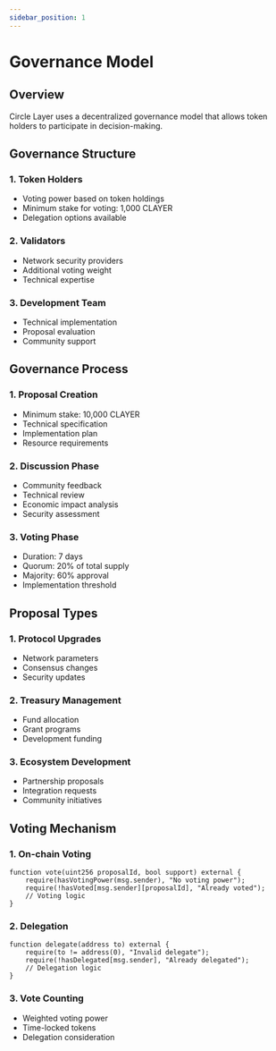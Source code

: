 ```yaml
---
sidebar_position: 1
---
```


# Governance Model

## Overview

Circle Layer uses a decentralized governance model that allows token holders to participate in decision-making.

## Governance Structure

### 1. Token Holders
- Voting power based on token holdings
- Minimum stake for voting: 1,000 CLAYER
- Delegation options available

### 2. Validators
- Network security providers
- Additional voting weight
- Technical expertise

### 3. Development Team
- Technical implementation
- Proposal evaluation
- Community support

## Governance Process

### 1. Proposal Creation
- Minimum stake: 10,000 CLAYER
- Technical specification
- Implementation plan
- Resource requirements

### 2. Discussion Phase
- Community feedback
- Technical review
- Economic impact analysis
- Security assessment

### 3. Voting Phase
- Duration: 7 days
- Quorum: 20% of total supply
- Majority: 60% approval
- Implementation threshold

## Proposal Types

### 1. Protocol Upgrades
- Network parameters
- Consensus changes
- Security updates

### 2. Treasury Management
- Fund allocation
- Grant programs
- Development funding

### 3. Ecosystem Development
- Partnership proposals
- Integration requests
- Community initiatives

## Voting Mechanism

### 1. On-chain Voting
```solidity
function vote(uint256 proposalId, bool support) external {
    require(hasVotingPower(msg.sender), "No voting power");
    require(!hasVoted[msg.sender][proposalId], "Already voted");
    // Voting logic
}
```

### 2. Delegation
```solidity
function delegate(address to) external {
    require(to != address(0), "Invalid delegate");
    require(!hasDelegated[msg.sender], "Already delegated");
    // Delegation logic
}
```

### 3. Vote Counting
- Weighted voting power
- Time-locked tokens
- Delegation consideration
```